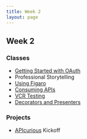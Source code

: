 ```yaml
---
title: Week 2
layout: page
---
```


## Week 2

### Classes

* [Getting Started with OAuth](../lessons/getting_started_with_oauth)
* Professional Storytelling
* [Using Figaro](../lessons/using_figaro)
* [Consuming APIs](../lessons/consuming_an_api_redux)
* [VCR Testing](../lessons/consuming_an_api_part_two_testing_and_refactoring)
* [Decorators and Presenters](../lessons/presenters_and_decorators)

### Projects

* [APIcurious](../projects/apicurious) Kickoff

